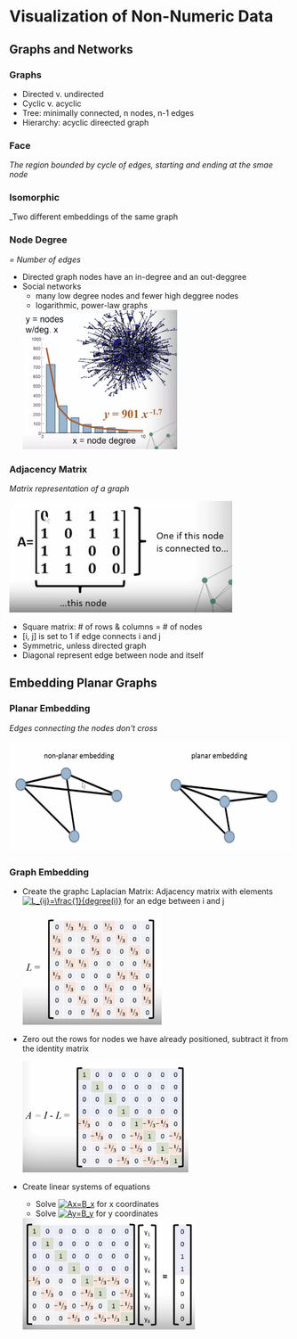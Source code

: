 # Visualization of Non-Numeric Data

## Graphs and Networks
### Graphs
- Directed v. undirected
- Cyclic v. acyclic
- Tree: minimally connected, n nodes, n-1 edges
- Hierarchy: acyclic direected graph

### Face
_The region bounded by cycle of edges, starting and ending at the smae node_

### Isomorphic
_Two different embeddings of the same graph

### Node Degree
_= Number of edges_

- Directed graph nodes have an in-degree and an out-deggree
- Social networks
  - many low degree nodes and fewer high deggree nodes
  - logarithmic, power-law graphs
  <img src="images/social-networks.png" height="250px">
  
### Adjacency Matrix
_Matrix representation of a graph_

<img src="images/adjacency-matrix.png" height="200px">

- Square matrix: # of rows & columns = # of nodes
- [i, j] is set to 1 if edge connects i and j
- Symmetric, unless directed graph
- Diagonal represent edge between node and itself

## Embedding Planar Graphs
### Planar Embedding
_Edges connecting the nodes don't cross_

<img src="images/planar-graph.png" height="200px">

### Graph Embedding
- Create the graphc Laplacian Matrix: Adjacency matrix with elements <a href="https://www.codecogs.com/eqnedit.php?latex=\inline&space;L_{ij}=\frac{1}{degree(i)}" target="_blank"><img src="https://latex.codecogs.com/svg.latex?\inline&space;L_{ij}=\frac{1}{degree(i)}" title="L_{ij}=\frac{1}{degree(i)}" /></a> for an edge between i and j

  <img src="images/laplacian-matrix.png" height="200px">

- Zero out the rows for nodes we have already positioned, subtract it from the identity matrix

  <img src="images/zero-out.png" height="200px">
- Create linear systems of equations
  - Solve <a href="https://www.codecogs.com/eqnedit.php?latex=\inline&space;Ax=B_x" target="_blank"><img src="https://latex.codecogs.com/svg.latex?\inline&space;Ax=B_x" title="Ax=B_x" /></a> for x coordinates
  - Solve <a href="https://www.codecogs.com/eqnedit.php?latex=\inline&space;Ay=B_y" target="_blank"><img src="https://latex.codecogs.com/svg.latex?\inline&space;Ay=B_y" title="Ay=B_y" /></a> for y coordinates

  <img src="images/linear-systems.png" height="200px">
  

